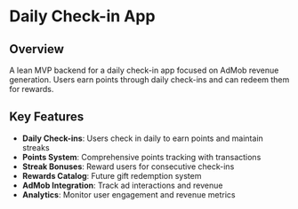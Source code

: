 # Daily Check-in App 

## Overview
A lean MVP backend for a daily check-in app focused on AdMob revenue generation. Users earn points through daily check-ins and can redeem them for rewards.

## Key Features
- **Daily Check-ins**: Users check in daily to earn points and maintain streaks
- **Points System**: Comprehensive points tracking with transactions
- **Streak Bonuses**: Reward users for consecutive check-ins
- **Rewards Catalog**: Future gift redemption system
- **AdMob Integration**: Track ad interactions and revenue
- **Analytics**: Monitor user engagement and revenue metrics

